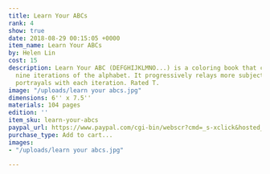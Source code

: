 ```yaml
---
title: Learn Your ABCs
rank: 4
show: true
date: 2018-08-29 00:15:05 +0000
item_name: Learn Your ABCs
by: Helen Lin
cost: 15
description: Learn Your ABC (DEFGHIJKLMNO...) is a coloring book that cycles through
  nine iterations of the alphabet. It progressively relays more subjectivity in its
  portrayals with each iteration. Rated T.
image: "/uploads/learn your abcs.jpg"
dimensions: 6'' x 7.5''
materials: 104 pages
edition: ''
item_sku: learn-your-abcs
paypal_url: https://www.paypal.com/cgi-bin/webscr?cmd=_s-xclick&hosted_button_id=5BXZYLSLAA8TN
purchase_type: Add to cart...
images:
- "/uploads/learn your abcs.jpg"

---
```

